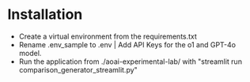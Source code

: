# Installation

- Create a virtual environment from the requirements.txt
- Rename .env_sample to .env | Add API Keys for the o1 and GPT-4o model.
- Run the application from ./aoai-experimental-lab/ with "streamlit run comparison_generator_streamlit.py"